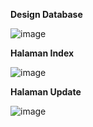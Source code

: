 **Design Database**


![image](https://user-images.githubusercontent.com/39154644/124142521-7ceff080-dab4-11eb-9524-4ab9f1c9cb44.png)



**Halaman Index**


![image](https://user-images.githubusercontent.com/39154644/124142609-8c6f3980-dab4-11eb-9ff8-e90b925e5787.png)


**Halaman Update**


![image](https://user-images.githubusercontent.com/39154644/124142672-9ee97300-dab4-11eb-9bbc-db6feb26b8cc.png)
